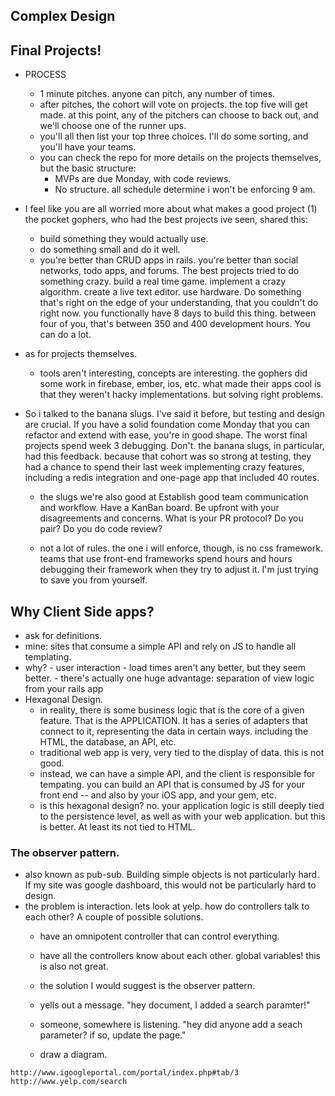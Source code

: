 ## Complex Design

## Final Projects!

  - PROCESS
    - 1 minute pitches. anyone can pitch, any number of times.
    - after pitches, the cohort will vote on projects. the top five will get made. at this point, any of the pitchers can choose to back out, and we'll choose one of the runner ups.
    - you'll all then list your top three choices. I'll do some sorting, and you'll have your teams.
    - you can check the repo for more details on the projects themselves, but the basic structure:
      - MVPs are due Monday, with code reviews.
      - No structure. all schedule determine  i won't be enforcing 9 am.

  - I feel like you are all worried more about what makes a good project
    (1) the pocket gophers, who had the best projects ive seen, shared this:
      - build something they would actually use.
      - do something small and do it well.
    - you're better than CRUD apps in rails. you're better than social networks, todo apps, and forums. The best projects tried to do something crazy. build a real time game. implement a crazy algorithm. create a live text editor. use hardware. Do something that's right on the edge of your understanding, that you couldn't do right now. you functionally have 8 days to build this thing. between four of you, that's between 350 and 400 development hours. You can do a lot.
  - as for projects themselves.
    - tools aren't interesting, concepts are interesting. the gophers did some work in firebase, ember, ios, etc. what made their apps cool is that they weren't hacky implementations. but solving right problems.
  - So i talked to the banana slugs. I've said it before, but testing and design are crucial.  If you have a solid foundation come Monday that you can refactor and extend with ease, you're in good shape. The worst final projects spend week 3 debugging. Don't. the banana slugs, in particular, had this feedback. because that cohort was so strong at testing, they had a chance to spend their last week implementing crazy features, including a redis integration and one-page app that included 40 routes.
    - the slugs we're also good at Establish good team communication and workflow. Have a KanBan board. Be upfront with your disagreements and concerns. What is your PR protocol? Do you pair? Do you do code review?

    - not a lot of rules. the one i will enforce, though, is no css framework. teams that use front-end frameworks spend hours and hours debugging their framework when they try to adjust it. I'm just trying to save you from yourself.


## Why Client Side apps?

  - ask for definitions.
  - mine: sites that consume a simple API and rely on JS to handle all templating.
  -  why?
    - user interaction
    - load times aren't any better, but they seem better.
    - there's actually one huge advantage: separation of view logic from your rails app
  - Hexagonal Design.
    - in reality, there is some business logic that is the core of a given feature. That is the APPLICATION. It has a series of adapters that connect to it, representing the data in certain ways. including the HTML, the database, an API, etc.
    - traditional web app is very, very tied to the display of data. this is not good.
    - instead, we can have a simple API, and the client is responsible for tempating. you can build an API that is consumed by JS for your front end -- and also by your iOS app, and your gem, etc.
    - is this hexagonal design? no. your application logic is still deeply tied to the persistence level, as well as with your web application. but this is better. At least its not tied to HTML.

### The observer pattern.

   - also known as pub-sub. Building simple objects is not particularly hard. If my site was google dashboard, this would not be particularly hard to design.
   - the problem is interaction. lets look at yelp. how do controllers talk to each other? A couple of possible solutions.
     - have an omnipotent controller that can control everything.
     - have all the controllers know about each other. global variables! this is also not great.
     - the solution I would suggest is the observer pattern.

     - yells out a message. "hey document, I added a search paramter!"
     - someone, somewhere is listening. "hey did anyone add a seach parameter? if so, update the page."
     - draw a diagram.

    http://www.igoogleportal.com/portal/index.php#tab/3
    http://www.yelp.com/search